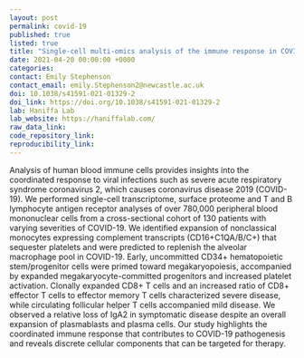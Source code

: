 ```yaml
---
layout: post
permalink: covid-19
published: true
listed: true
title: "Single-cell multi-omics analysis of the immune response in COVID-19"
date: 2021-04-20 00:00:00 +0000
categories: 
contact: Emily Stephenson
contact_email: emily.Stephenson2@newcastle.ac.uk
doi: 10.1038/s41591-021-01329-2
doi_link: https://doi.org/10.1038/s41591-021-01329-2
lab: Haniffa Lab
lab_website: https://haniffalab.com/
raw_data_link: 
code_repository_link: 
reproducibility_link: 
---
```

Analysis of human blood immune cells provides insights into the coordinated response to viral infections such as severe acute respiratory syndrome coronavirus 2, which causes coronavirus disease 2019 (COVID-19). We performed single-cell transcriptome, surface proteome and T and B lymphocyte antigen receptor analyses of over 780,000 peripheral blood mononuclear cells from a cross-sectional cohort of 130 patients with varying severities of COVID-19. We identified expansion of nonclassical monocytes expressing complement transcripts (CD16+C1QA/B/C+) that sequester platelets and were predicted to replenish the alveolar macrophage pool in COVID-19. Early, uncommitted CD34+ hematopoietic stem/progenitor cells were primed toward megakaryopoiesis, accompanied by expanded megakaryocyte-committed progenitors and increased platelet activation. Clonally expanded CD8+ T cells and an increased ratio of CD8+ effector T cells to effector memory T cells characterized severe disease, while circulating follicular helper T cells accompanied mild disease. We observed a relative loss of IgA2 in symptomatic disease despite an overall expansion of plasmablasts and plasma cells. Our study highlights the coordinated immune response that contributes to COVID-19 pathogenesis and reveals discrete cellular components that can be targeted for therapy.